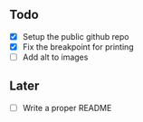 ## Todo

- [x] Setup the public github repo
- [x] Fix the breakpoint for printing
- [ ] Add alt to images
## Later

- [ ] Write a proper README